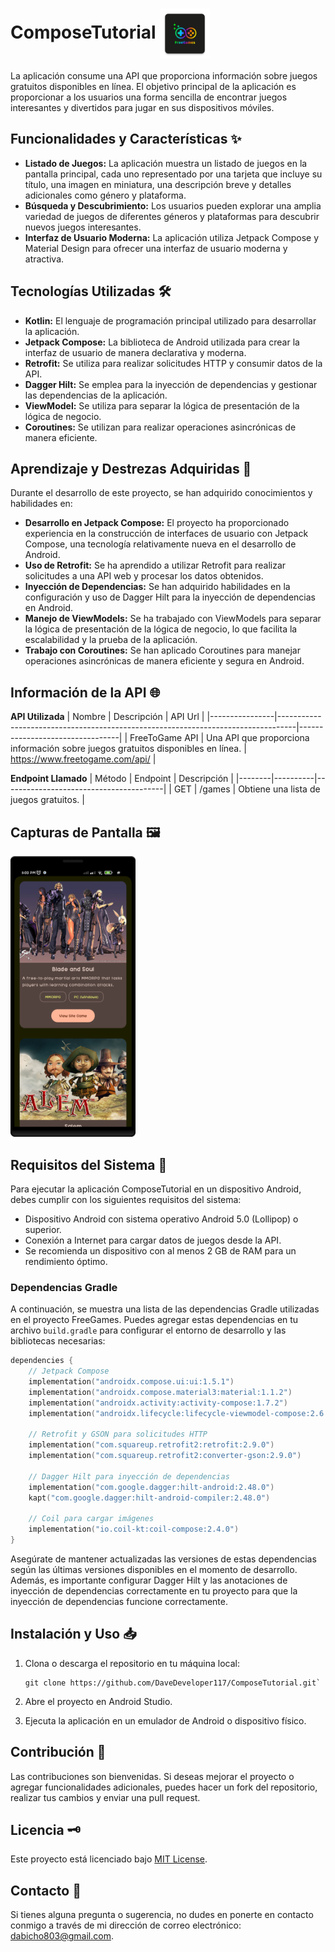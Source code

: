 
# ComposeTutorial <img align="center" height="80" width="80" src="assets/ic_launcher.webp" />

La aplicación consume una API que proporciona información sobre juegos gratuitos disponibles en línea. El objetivo principal de la aplicación es proporcionar a los usuarios una forma sencilla de encontrar juegos interesantes y divertidos para jugar en sus dispositivos móviles.

## Funcionalidades y Características ✨

-   **Listado de Juegos:** La aplicación muestra un listado de juegos en la pantalla principal, cada uno representado por una tarjeta que incluye su título, una imagen en miniatura, una descripción breve y detalles adicionales como género y plataforma.
-   **Búsqueda y Descubrimiento:** Los usuarios pueden explorar una amplia variedad de juegos de diferentes géneros y plataformas para descubrir nuevos juegos interesantes.
-   **Interfaz de Usuario Moderna:** La aplicación utiliza Jetpack Compose y Material Design para ofrecer una interfaz de usuario moderna y atractiva.

## Tecnologías Utilizadas 🛠️

-   **Kotlin:** El lenguaje de programación principal utilizado para desarrollar la aplicación.
-   **Jetpack Compose:** La biblioteca de Android utilizada para crear la interfaz de usuario de manera declarativa y moderna.
-   **Retrofit:** Se utiliza para realizar solicitudes HTTP y consumir datos de la API.
-   **Dagger Hilt:** Se emplea para la inyección de dependencias y gestionar las dependencias de la aplicación.
-   **ViewModel:** Se utiliza para separar la lógica de presentación de la lógica de negocio.
-   **Coroutines:** Se utilizan para realizar operaciones asincrónicas de manera eficiente.

## Aprendizaje y Destrezas Adquiridas 🦾

Durante el desarrollo de este proyecto, se han adquirido conocimientos y habilidades en:

-   **Desarrollo en Jetpack Compose:** El proyecto ha proporcionado experiencia en la construcción de interfaces de usuario con Jetpack Compose, una tecnología relativamente nueva en el desarrollo de Android.
-   **Uso de Retrofit:** Se ha aprendido a utilizar Retrofit para realizar solicitudes a una API web y procesar los datos obtenidos.
-   **Inyección de Dependencias:** Se han adquirido habilidades en la configuración y uso de Dagger Hilt para la inyección de dependencias en Android.
-   **Manejo de ViewModels:** Se ha trabajado con ViewModels para separar la lógica de presentación de la lógica de negocio, lo que facilita la escalabilidad y la prueba de la aplicación.
-   **Trabajo con Coroutines:** Se han aplicado Coroutines para manejar operaciones asincrónicas de manera eficiente y segura en Android.

## Información de la API 🌐
**API Utilizada**
| Nombre         | Descripción                                                                      | API Url                         |
|----------------|----------------------------------------------------------------------------------|---------------------------------|
| FreeToGame API | Una API que proporciona información sobre juegos gratuitos disponibles en línea. | https://www.freetogame.com/api/ |

**Endpoint Llamado**
| Método | Endpoint | Descripción                            |
|--------|----------|----------------------------------------|
| GET    | /games | Obtiene una lista de juegos gratuitos. |


## Capturas de Pantalla 🖼️

<img src="assets/home.png" alt="home" width="200"> 

## Requisitos del Sistema 📔

Para ejecutar la aplicación ComposeTutorial en un dispositivo Android, debes cumplir con los siguientes requisitos del sistema:

-   Dispositivo Android con sistema operativo Android 5.0 (Lollipop) o superior.
-   Conexión a Internet para cargar datos de juegos desde la API.
-   Se recomienda un dispositivo con al menos 2 GB de RAM para un rendimiento óptimo.

### **Dependencias Gradle**

A continuación, se muestra una lista de las dependencias Gradle utilizadas en el proyecto FreeGames. Puedes agregar estas dependencias en tu archivo `build.gradle` para configurar el entorno de desarrollo y las bibliotecas necesarias:



```kotlin
dependencies {
    // Jetpack Compose
    implementation("androidx.compose.ui:ui:1.5.1")
    implementation("androidx.compose.material3:material:1.1.2")
    implementation("androidx.activity:activity-compose:1.7.2")
    implementation("androidx.lifecycle:lifecycle-viewmodel-compose:2.6.2")
    
    // Retrofit y GSON para solicitudes HTTP
    implementation("com.squareup.retrofit2:retrofit:2.9.0")
    implementation("com.squareup.retrofit2:converter-gson:2.9.0")
    
    // Dagger Hilt para inyección de dependencias
    implementation("com.google.dagger:hilt-android:2.48.0")
    kapt("com.google.dagger:hilt-android-compiler:2.48.0")
    
    // Coil para cargar imágenes
    implementation("io.coil-kt:coil-compose:2.4.0")
}
``` 

Asegúrate de mantener actualizadas las versiones de estas dependencias según las últimas versiones disponibles en el momento de desarrollo. Además, es importante configurar Dagger Hilt y las anotaciones de inyección de dependencias correctamente en tu proyecto para que la inyección de dependencias funcione correctamente.

## Instalación y Uso 📥

1. Clona o descarga el repositorio en tu máquina local:

   ```shell
   git clone https://github.com/DaveDeveloper117/ComposeTutorial.git` 

2.  Abre el proyecto en Android Studio.
    
3.  Ejecuta la aplicación en un emulador de Android o dispositivo físico.

## Contribución 🤝

Las contribuciones son bienvenidas. Si deseas mejorar el proyecto o agregar funcionalidades adicionales, puedes hacer un fork del repositorio, realizar tus cambios y enviar una pull request.

## Licencia 🗝️

Este proyecto está licenciado bajo [MIT License](https://github.com/DaveDeveloper117/ComposeTutorial/blob/master/LICENSE).

## Contacto 📩

Si tienes alguna pregunta o sugerencia, no dudes en ponerte en contacto conmigo a través de mi dirección de correo electrónico: [dabicho803@gmail.com](mailto:dabicho803@gmail.com).
